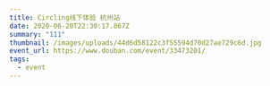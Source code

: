 ```yaml
---
title: Circling线下体验 杭州站
date: 2020-06-20T22:30:17.867Z
summary: "111"
thumbnail: /images/uploads/44d6d58122c3f55594d70d27ae729c6d.jpg
event_url: https://www.douban.com/event/33473201/
tags:
  - event
---
```


